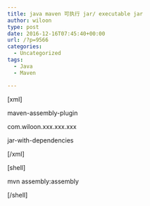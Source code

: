 ```yaml
---
title: java maven 可执行 jar/ executable jar
author: wiloon
type: post
date: 2016-12-16T07:45:40+00:00
url: /?p=9566
categories:
  - Uncategorized
tags:
  - Java
  - Maven

---
```

[xml]

<plugin>
  
<artifactId>maven-assembly-plugin</artifactId>
  
<configuration>
  
<archive>
  
<manifest>
  
<mainClass>
  
com.wiloon.xxx.xxx.xxx
  
</mainClass>
  
</manifest>
  
</archive>
  
<descriptorRefs>
  
<descriptorRef>jar-with-dependencies</descriptorRef>
  
</descriptorRefs>
  
</configuration>
  
</plugin>

[/xml]


[shell]

mvn assembly:assembly

[/shell]